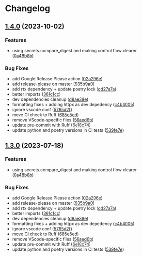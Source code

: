 # Changelog

## [1.4.0](https://github.com/cwang/fastapi_sqlmodel_security/compare/v1.3.0...v1.4.0) (2023-10-02)


### Features

* using secrets.compare_digest and making control flow clearer ([0a48b8b](https://github.com/cwang/fastapi_sqlmodel_security/commit/0a48b8bdbe8daf2a031b3bc9b2016201db05b50c))


### Bug Fixes

* add Google Release Please action ([02a296e](https://github.com/cwang/fastapi_sqlmodel_security/commit/02a296e73d07d4f13211ebc7dd7f8c955377fe48))
* add release-please on master ([935b9a0](https://github.com/cwang/fastapi_sqlmodel_security/commit/935b9a06dd3a048ea33de4862f2cc2bea5b21036))
* add rtx dependency + update poetry lock ([cd27a7a](https://github.com/cwang/fastapi_sqlmodel_security/commit/cd27a7a18a759359b20d3ddf3c6eac45b2f982ed))
* better imports ([361c1cc](https://github.com/cwang/fastapi_sqlmodel_security/commit/361c1cce2fa49fd0436fbff2ad87c8e4469f4e2c))
* dev dependencies cleanup ([d8ae38e](https://github.com/cwang/fastapi_sqlmodel_security/commit/d8ae38e95eb1cdb60566adb71915b0231c8fb416))
* formatting fixes + adding httpx as dev depedency ([c4b4005](https://github.com/cwang/fastapi_sqlmodel_security/commit/c4b40051cc942100623e1be683eb7066fe0bcedd))
* ignore vscode conf ([5795d2f](https://github.com/cwang/fastapi_sqlmodel_security/commit/5795d2f7ffc363043f7d81b6de36ed22e4465a69))
* move CI check to Ruff ([685e5ed](https://github.com/cwang/fastapi_sqlmodel_security/commit/685e5ed22d5e81ce0a45c7bbf90e795304e1cff3))
* remove VScode-specific files ([56aed6b](https://github.com/cwang/fastapi_sqlmodel_security/commit/56aed6baad8d1d1bf53097c538025db806ae5788))
* update pre-commit with Ruff ([6e18c74](https://github.com/cwang/fastapi_sqlmodel_security/commit/6e18c74aa96259d59b60e93177a06145319e835d))
* update python and poetry versions in CI tests ([539fe7e](https://github.com/cwang/fastapi_sqlmodel_security/commit/539fe7e7f590c6be000a25e96072d884c9a8a132))

## [1.3.0](https://github.com/mrtolkien/fastapi_simple_security/compare/1.2.0...v1.3.0) (2023-07-18)


### Features

* using secrets.compare_digest and making control flow clearer ([0a48b8b](https://github.com/mrtolkien/fastapi_simple_security/commit/0a48b8bdbe8daf2a031b3bc9b2016201db05b50c))


### Bug Fixes

* add Google Release Please action ([02a296e](https://github.com/mrtolkien/fastapi_simple_security/commit/02a296e73d07d4f13211ebc7dd7f8c955377fe48))
* add release-please on master ([935b9a0](https://github.com/mrtolkien/fastapi_simple_security/commit/935b9a06dd3a048ea33de4862f2cc2bea5b21036))
* add rtx dependency + update poetry lock ([cd27a7a](https://github.com/mrtolkien/fastapi_simple_security/commit/cd27a7a18a759359b20d3ddf3c6eac45b2f982ed))
* better imports ([361c1cc](https://github.com/mrtolkien/fastapi_simple_security/commit/361c1cce2fa49fd0436fbff2ad87c8e4469f4e2c))
* dev dependencies cleanup ([d8ae38e](https://github.com/mrtolkien/fastapi_simple_security/commit/d8ae38e95eb1cdb60566adb71915b0231c8fb416))
* formatting fixes + adding httpx as dev depedency ([c4b4005](https://github.com/mrtolkien/fastapi_simple_security/commit/c4b40051cc942100623e1be683eb7066fe0bcedd))
* ignore vscode conf ([5795d2f](https://github.com/mrtolkien/fastapi_simple_security/commit/5795d2f7ffc363043f7d81b6de36ed22e4465a69))
* move CI check to Ruff ([685e5ed](https://github.com/mrtolkien/fastapi_simple_security/commit/685e5ed22d5e81ce0a45c7bbf90e795304e1cff3))
* remove VScode-specific files ([56aed6b](https://github.com/mrtolkien/fastapi_simple_security/commit/56aed6baad8d1d1bf53097c538025db806ae5788))
* update pre-commit with Ruff ([6e18c74](https://github.com/mrtolkien/fastapi_simple_security/commit/6e18c74aa96259d59b60e93177a06145319e835d))
* update python and poetry versions in CI tests ([539fe7e](https://github.com/mrtolkien/fastapi_simple_security/commit/539fe7e7f590c6be000a25e96072d884c9a8a132))
